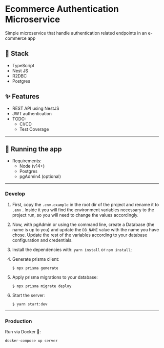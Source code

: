# Ecommerce Authentication Microservice

Simple microservice that handle authentication related endpoints in an e-commerce app

## :toolbox: Stack

- TypeScript
- Nest JS
- R2DBC
- Postgres

## :sparkles: Features

- REST API using NestJS
- JWT authentication
- TODO:
  - CI/CD
  - Test Coverage

---

## :rocket: Running the app

- Requirements:
  - Node (v14+)
  - Postgres
  - pgAdmin4 (optional)

___

### Develop

1. First, copy the `.env.example` in the root dir of the project and rename it to `.env` . Inside it you will find the environment variables necessary to the project run, so you will need to change the values accordingly.

2. Now, with pgAdmin or using the command line, create a Database (the name is up to you) and update the `DB_NAME` value with the name you have chose. Update the rest of the variables according to your database configuration and credentials.

3. Install the dependencies with: `yarn install` or `npm install`;

4. Generate prisma client:
    ```
    $ npx prisma generate
    ```

5. Apply prisma migrations to your database:
    ```
    $ npx prisma migrate deploy
    ```

5. Start the server:
    ```
    $ yarn start:dev
    ```

___

### Production

Run via Docker 🐳:

```shell
docker-compose up server
```
